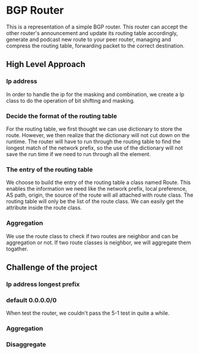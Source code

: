 # BGP Router
This is a representation of a simple BGP router. 
This router can accept the other router's announcement and update its routing table accordingly, generate and podcast 
new route to your peer router, managing and compress the routing table, forwarding packet to the correct destination.
## High Level Approach
### Ip address
In order to handle the ip for the masking and combination, we create a Ip class to do the operation of bit shifting and masking.
### Decide the format of the routing table
For the routing table, we first thought we can use dictionary to store the route. However, we then realize that the dictionary will not cut down on the runtime.
The router will have to run through the routing table to find the longest match of the
network prefix, so the use of the dictionary will not save the run time if we need to run through all the 
element.

### The entry of the routing table
We choose to build the entry of the routing table a class named Route.
This enables the information we need like the network prefix, local preference, AS path, origin, the source of the route
will all attached with route class. The routing table will only be the list of the route class.
We can easily get the attribute inside the route class.

### Aggregation
We use the route class to check if two routes are neighbor and can be aggregation or not.
If two route classes is neighbor, we will aggregate them togather.



## Challenge of the project
### Ip address longest prefix
### default 0.0.0.0/0
When test the router, we couldn't pass the 5-1 test in quite a while.
### Aggregation
### Disaggregate